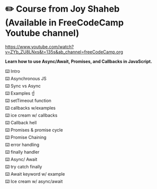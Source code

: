 <h1>✏️ Course from Joy Shaheb <br>
  (Available in FreeCodeCamp Youtube channel)</h1>

https://www.youtube.com/watch?v=ZYb_ZU8LNxs&t=135s&ab_channel=freeCodeCamp.org
  
<b>Learn how to use Async/Await, Promises, and Callbacks in JavaScript.</b>

⌨️ Intro<br>
⌨️ Asynchronous JS<br>
⌨️ Sync vs Async<br> 
⌨️ Examples ☝️<br>
⌨️ setTimeout function<br>
⌨️ callbacks w/examples<br>
⌨️ ice cream w/ callbacks<br>
⌨️ Callback hell<br>
⌨️ Promises & promise cycle<br>
⌨️ Promise Chaining<br>
⌨️ error handling<br>
⌨️ finally handler<br>
⌨️ Async/ Await<br> 
⌨️ try catch finally<br>
⌨️ Await keyword w/ example<br>
⌨️ Ice cream w/ async/await
